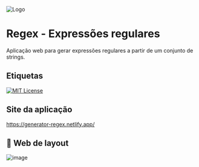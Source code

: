 ![Logo](https://img.icons8.com/offices/40/000000/regex.png)



# Regex - Expressões regulares 
Aplicação web para gerar expressões regulares a partir de um conjunto de strings. 


## Etiquetas
[![MIT License](https://img.shields.io/badge/License-MIT-green.svg)](https://choosealicense.com/licenses/mit/)

## Site da aplicação

https://generator-regex.netlify.app/

## 🔖 Web de layout

![image](https://user-images.githubusercontent.com/85380530/194923226-b91f2af9-14c1-4d7e-8d07-b6862d568d97.png)


